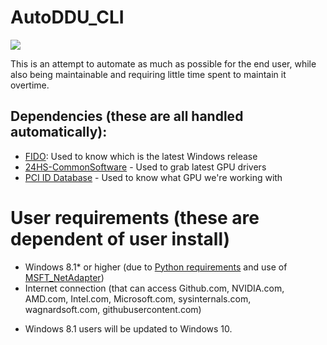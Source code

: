 # AutoDDU_CLI

![](Chikaftw_upscaled.png)


This is an attempt to automate as much as possible for the end user, while also being maintainable and requiring little time spent to maintain it overtime.

## Dependencies (these are all handled automatically):
- [FIDO](https://github.com/pbatard/Fido): Used to know which is the latest Windows release
- [24HS-CommonSoftware](https://github.com/24HourSupport/CommonSoftware) - Used to grab latest GPU drivers
- [PCI ID Database](http://pci-ids.ucw.cz/) - Used to know what GPU we're working with

# User requirements (these are dependent of user install)
- Windows 8.1* or higher (due to [Python requirements](https://docs.python.org/3/using/windows.html) and use of [MSFT_NetAdapter](https://docs.microsoft.com/en-us/previous-versions/windows/desktop/legacy/hh968170(v=vs.85)))
- Internet connection (that can access Github.com, NVIDIA.com, AMD.com, Intel.com, Microsoft.com, sysinternals.com, wagnardsoft.com, githubusercontent.com)

* Windows 8.1 users will be updated to Windows 10.
